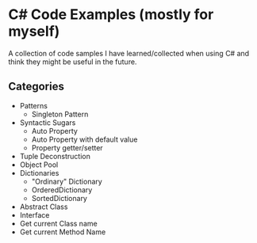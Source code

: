 # C# Code Examples (mostly for myself)

A collection of code samples I have learned/collected when using C# and think they might be useful in the future.

## Categories
* Patterns
  * Singleton Pattern
* Syntactic Sugars
  * Auto Property
  * Auto Property with default value
  * Property getter/setter
* Tuple Deconstruction
* Object Pool
* Dictionaries
  * "Ordinary" Dictionary
  * OrderedDictionary
  * SortedDictionary
* Abstract Class
* Interface
* Get current Class name
* Get current Method Name